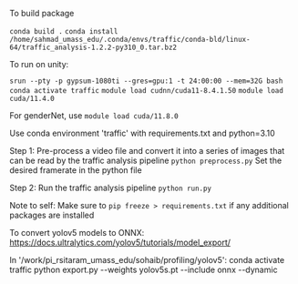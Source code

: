 To build package

`conda build .`
`conda install /home/sahmad_umass_edu/.conda/envs/traffic/conda-bld/linux-64/traffic_analysis-1.2.2-py310_0.tar.bz2`

To run on unity:

`srun --pty -p gypsum-1080ti --gres=gpu:1 -t 24:00:00 --mem=32G bash`
`conda activate traffic`
`module load cudnn/cuda11-8.4.1.50`
`module load cuda/11.4.0`

For genderNet, use `module load cuda/11.8.0`

Use conda environment 'traffic' with requirements.txt and python=3.10


Step 1: Pre-process a video file and convert it into a series of images
        that can be read by the traffic analysis pipeline
`python preprocess.py`
Set the desired framerate in the python file

Step 2: Run the traffic analysis pipeline
`python run.py`

Note to self:   Make sure to `pip freeze > requirements.txt` if any
                additional packages are installed


To convert yolov5 models to ONNX:
https://docs.ultralytics.com/yolov5/tutorials/model_export/



In '/work/pi_rsitaram_umass_edu/sohaib/profiling/yolov5':
conda activate traffic
python export.py --weights yolov5s.pt --include onnx --dynamic
